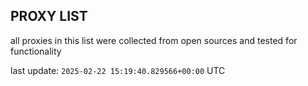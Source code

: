 ## PROXY LIST

all proxies in this list were collected from open sources and tested for functionality

last update: `2025-02-22 15:19:40.829566+00:00` UTC